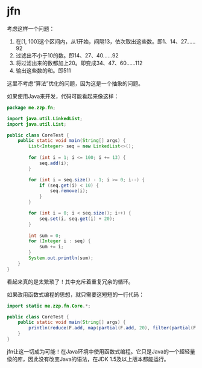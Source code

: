 jfn
===

考虑这样一个问题：
1. 在[1, 100]这个区间内，从1开始，间隔13，依次取出这些数。即1、14、27……92
2. 过滤出不小于10的数。即14、27、40……92
3. 将过滤出来的数都加上20。即变成34、47、60……112
4. 输出这些数的和。即511

这里不考虑“算法”优化的问题，因为这是一个抽象的问题。

如果使用Java来开发，代码可能看起来像这样：

```java
package me.zzp.fn;

import java.util.LinkedList;
import java.util.List;

public class CoreTest {
    public static void main(String[] args) {
        List<Integer> seq = new LinkedList<>();
        
        for (int i = 1; i <= 100; i += 13) {
            seq.add(i);
        }

        for (int i = seq.size() - 1; i >= 0; i--) {
            if (seq.get(i) < 10) {
                seq.remove(i);
            }
        }

        for (int i = 0; i < seq.size(); i++) {
            seq.set(i, seq.get(i) + 20);
        }
        
        int sum = 0;
        for (Integer i : seq) {
            sum += i;
        }
        System.out.println(sum);
    }
}
```

看起来真的是太繁琐了！其中充斥着重复冗余的循环。

如果改用函数式编程的思想，就只需要这短短的一行代码：

```java
import static me.zzp.fn.Core.*;

public class CoreTest {
    public static void main(String[] args) {
        println(reduce(F.add, map(partial(F.add, 20), filter(partial(F.less, 10), range(1, 100, 13)))));
    }
}
```

jfn让这一切成为可能！在Java环境中使用函数式编程。它只是Java的一个超轻量级的库，因此没有改变Java的语法，在JDK 1.5及以上版本都能运行。